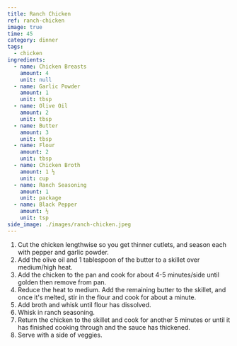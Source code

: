 ```yaml
---
title: Ranch Chicken
ref: ranch-chicken
image: true
time: 45
category: dinner
tags:
  - chicken
ingredients:
  - name: Chicken Breasts
    amount: 4
    unit: null
  - name: Garlic Powder
    amount: 1
    unit: tbsp
  - name: Olive Oil
    amount: 2
    unit: tbsp
  - name: Butter
    amount: 3
    unit: tbsp
  - name: Flour
    amount: 2
    unit: tbsp
  - name: Chicken Broth
    amount: 1 ½
    unit: cup
  - name: Ranch Seasoning
    amount: 1
    unit: package
  - name: Black Pepper
    amount: ½
    unit: tsp
side_image: ./images/ranch-chicken.jpeg
---
```

1. Cut the chicken lengthwise so you get thinner cutlets, and season each with pepper and garlic powder.
2. Add the olive oil and 1 tablespoon of the butter to a skillet over medium/high heat.
3. Add the chicken to the pan and cook for about 4-5 minutes/side until golden then remove from pan.
4. Reduce the heat to medium. Add the remaining butter to the skillet, and once it's melted, stir in the flour and cook for about a minute.
5. Add broth and whisk until flour has dissolved.
6. Whisk in ranch seasoning.
7. Return the chicken to the skillet and cook for another 5 minutes or until it has finished cooking through and the sauce has thickened.
8. Serve with a side of veggies.
